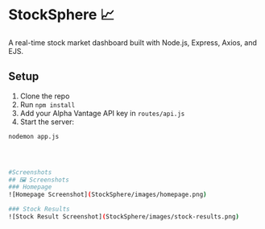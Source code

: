# StockSphere 📈

A real-time stock market dashboard built with Node.js, Express, Axios, and EJS.

## Setup

1. Clone the repo
2. Run `npm install`
3. Add your Alpha Vantage API key in `routes/api.js`
4. Start the server:
```bash
nodemon app.js




#Screenshots
## 🖼️ Screenshots
### Homepage
![Homepage Screenshot](StockSphere/images/homepage.png)

### Stock Results
![Stock Result Screenshot](StockSphere/images/stock-results.png)






